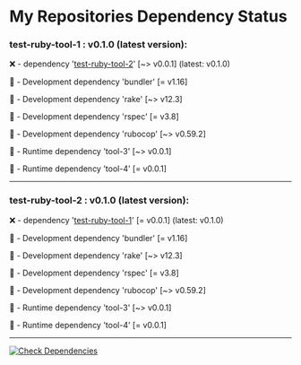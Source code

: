 # My Repositories Dependency Status

### test-ruby-tool-1 : v0.1.0 (latest version): 

❌ -  dependency '[test-ruby-tool-2](https://github.com/rumannotkazi/test-ruby-tool-2)' [~> v0.0.1] (latest: v0.1.0)

🔵 - Development dependency 'bundler' [= v1.16]

🔵 - Development dependency 'rake' [~> v12.3]

🔵 - Development dependency 'rspec' [= v3.8]

🔵 - Development dependency 'rubocop' [~> v0.59.2]

🔵 - Runtime dependency 'tool-3' [~> v0.0.1]

🔵 - Runtime dependency 'tool-4' [= v0.0.1]

--------------------------------------------

### test-ruby-tool-2 : v0.1.0 (latest version): 

❌ -  dependency '[test-ruby-tool-1](https://github.com/rumannotkazi/test-ruby-tool-1)' [= v0.0.1] (latest: v0.1.0)

🔵 - Development dependency 'bundler' [= v1.16]

🔵 - Development dependency 'rake' [~> v12.3]

🔵 - Development dependency 'rspec' [= v3.8]

🔵 - Development dependency 'rubocop' [~> v0.59.2]

🔵 - Runtime dependency 'tool-3' [~> v0.0.1]

🔵 - Runtime dependency 'tool-4' [= v0.0.1]

--------------------------------------------

[![Check Dependencies](https://github.com/rumannotkazi/rkazi-actions/actions/workflows/check-dependencies-old.yml/badge.svg)](https://github.com/rumannotkazi/rkazi-actions/actions/workflows/check-dependencies-old.yml)
